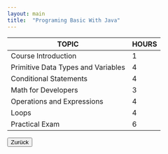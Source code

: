 ```yaml
---
layout: main
title:  "Programing Basic With Java"
---
```




<table class="table-steel">
<thead>
<tr>
<th>TOPIC</th>
<th>HOURS</th>
</tr>
</thead>
<tbody>
<tr>
<td>Course Introduction</td>
<td>1</td>
</tr>
<tr>
<td>Primitive Data Types and Variables</td>
<td>4</td>
</tr>
<tr>
<td>Conditional Statements</td>
<td>4</td>
</tr>
<tr>
<td>Math for Developers</td>
<td>3</td>
</tr>
<tr>
<td>Operations and Expressions</td>
<td>4</td>
</tr>
<tr>
<td>Loops</td>
<td>4</td>
</tr>
<tr>
<td>Practical Exam</td>
<td>6</td>
</tr>
</tbody>
</table>

<div class="button-back">
  <input type="button" value="Zurück" onclick="window.history.back()" /> 
</div>